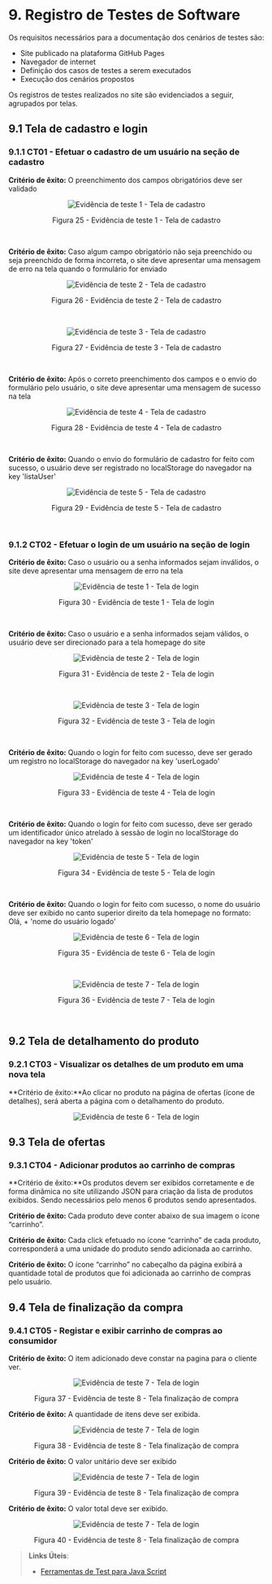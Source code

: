 # 9. Registro de Testes de Software

<p align="justify">Os requisitos necessários para a documentação dos cenários de testes são:</p>

- Site publicado na plataforma GitHub Pages
- Navegador de internet
- Definição dos casos de testes a serem executados
- Execução dos cenários propostos

Os registros de testes realizados no site são evidenciados a seguir, agrupados por telas.

## 9.1 Tela de cadastro e login

### 9.1.1 CT01 - Efetuar o cadastro de um usuário na seção de cadastro

**Critério de êxito:** O preenchimento dos campos obrigatórios deve ser validado

<p align="center">
  <img src="https://raw.githubusercontent.com/ICEI-PUC-Minas-PMV-ADS/pmv-ads-2021-2-e1-proj-web-t5-g1-comercio-eletronico/main/docs/img/EVT%201.png?raw=true" alt="Evidência de teste 1 - Tela de cadastro">
</p>
<p align="center">Figura 25 - Evidência de teste 1 - Tela de cadastro</p>

</br>

**Critério de êxito:** Caso algum campo obrigatório não seja preenchido ou seja preenchido de forma incorreta, o site deve apresentar uma mensagem de erro na tela quando o formulário for enviado

<p align="center">
  <img src="https://raw.githubusercontent.com/ICEI-PUC-Minas-PMV-ADS/pmv-ads-2021-2-e1-proj-web-t5-g1-comercio-eletronico/main/docs/img/EVT%202.png?raw=true" alt="Evidência de teste 2 - Tela de cadastro">
</p>
<p align="center">Figura 26 - Evidência de teste 2 - Tela de cadastro</p>

</br>

<p align="center">
  <img src="https://raw.githubusercontent.com/ICEI-PUC-Minas-PMV-ADS/pmv-ads-2021-2-e1-proj-web-t5-g1-comercio-eletronico/main/docs/img/EVT%203..png?raw=true" alt="Evidência de teste 3 - Tela de cadastro">
</p>
<p align="center">Figura 27 - Evidência de teste 3 - Tela de cadastro</p>

</br>

**Critério de êxito:** Após o correto preenchimento dos campos e o envio do formulário pelo usuário, o site deve apresentar uma mensagem de sucesso na tela

<p align="center">
  <img src="https://raw.githubusercontent.com/ICEI-PUC-Minas-PMV-ADS/pmv-ads-2021-2-e1-proj-web-t5-g1-comercio-eletronico/main/docs/img/EVT%204.png?raw=true" alt="Evidência de teste 4 - Tela de cadastro">
</p>
<p align="center">Figura 28 - Evidência de teste 4 - Tela de cadastro</p>

</br>

**Critério de êxito:** Quando o envio do formulário de cadastro for feito com sucesso, o usuário deve ser registrado no localStorage do navegador na key 'listaUser'

<p align="center">
  <img src="https://github.com/ICEI-PUC-Minas-PMV-ADS/pmv-ads-2021-2-e1-proj-web-t5-g1-comercio-eletronico/blob/main/docs/img/EVT%205.png?raw=true?raw=true" alt="Evidência de teste 5 - Tela de cadastro">
</p>
<p align="center">Figura 29 - Evidência de teste 5 - Tela de cadastro</p>

</br>

### 9.1.2 CT02 - Efetuar o login de um usuário na seção de login

**Critério de êxito:** Caso o usuário ou a senha informados sejam inválidos, o site deve apresentar uma mensagem de erro na tela

<p align="center">
  <img src="https://raw.githubusercontent.com/ICEI-PUC-Minas-PMV-ADS/pmv-ads-2021-2-e1-proj-web-t5-g1-comercio-eletronico/main/docs/img/EVT%206.png?raw=true" alt="Evidência de teste 1 - Tela de login">
</p>
<p align="center">Figura 30 - Evidência de teste 1 - Tela de login</p>

</br>

**Critério de êxito:** Caso o usuário e a senha informados sejam válidos, o usuário deve ser direcionado para a tela homepage do site

<p align="center">
  <img src="https://raw.githubusercontent.com/ICEI-PUC-Minas-PMV-ADS/pmv-ads-2021-2-e1-proj-web-t5-g1-comercio-eletronico/main/docs/img/EVT%207.png?raw=true" alt="Evidência de teste 2 - Tela de login">
</p>
<p align="center">Figura 31 - Evidência de teste 2 - Tela de login</p>

</br>

<p align="center">
  <img src="https://raw.githubusercontent.com/ICEI-PUC-Minas-PMV-ADS/pmv-ads-2021-2-e1-proj-web-t5-g1-comercio-eletronico/main/docs/img/EVT%208.png?raw=true" alt="Evidência de teste 3 - Tela de login">
</p>
<p align="center">Figura 32 - Evidência de teste 3 - Tela de login</p>

</br>

**Critério de êxito:** Quando o login for feito com sucesso, deve ser gerado um registro no localStorage do navegador na key 'userLogado'

<p align="center">
  <img src="https://raw.githubusercontent.com/ICEI-PUC-Minas-PMV-ADS/pmv-ads-2021-2-e1-proj-web-t5-g1-comercio-eletronico/main/docs/img/EVT%209.png?raw=true" alt="Evidência de teste 4 - Tela de login">
</p>
<p align="center">Figura 33 - Evidência de teste 4 - Tela de login</p>

</br>

**Critério de êxito:** Quando o login for feito com sucesso, deve ser gerado um identificador único atrelado à sessão de login no localStorage do navegador na key 'token'

<p align="center">
  <img src="https://raw.githubusercontent.com/ICEI-PUC-Minas-PMV-ADS/pmv-ads-2021-2-e1-proj-web-t5-g1-comercio-eletronico/main/docs/img/EVT%2010.png?raw=true" alt="Evidência de teste 5 - Tela de login">
</p>
<p align="center">Figura 34 - Evidência de teste 5 - Tela de login</p>

</br>

**Critério de êxito:** Quando o login for feito com sucesso, o nome do usuário deve ser exibido no canto superior direito da tela homepage no formato: Olá, + 'nome do usuário logado'

<p align="center">
  <img src="https://raw.githubusercontent.com/ICEI-PUC-Minas-PMV-ADS/pmv-ads-2021-2-e1-proj-web-t5-g1-comercio-eletronico/main/docs/img/EVT%2011..png?raw=true" alt="Evidência de teste 6 - Tela de login">
</p>
<p align="center">Figura 35 - Evidência de teste 6 - Tela de login</p>

</br>

<p align="center">
  <img src="https://raw.githubusercontent.com/ICEI-PUC-Minas-PMV-ADS/pmv-ads-2021-2-e1-proj-web-t5-g1-comercio-eletronico/main/docs/img/EVT%2012.png?raw=true" alt="Evidência de teste 7 - Tela de login">
</p>
<p align="center">Figura 36 - Evidência de teste 7 - Tela de login</p>


</br>

## 9.2 Tela de detalhamento do produto
### 9.2.1 CT03 - Visualizar os detalhes de um produto em uma nova tela

**Critério de êxito:**Ao clicar no produto na página de ofertas (ícone de detalhes), será aberta a página com o detalhamento do produto.

<p align="center">
  <img src="https://raw.githubusercontent.com/ICEI-PUC-Minas-PMV-ADS/pmv-ads-2021-2-e1-proj-web-t5-g1-comercio-eletronico/main/docs/img/EVT%2011..png?raw=true" alt="Evidência de teste 6 - Tela de login">
</p>




## 9.3 Tela de ofertas 
### 9.3.1 CT04 - Adicionar produtos ao carrinho de compras

**Critério de êxito:**Os produtos devem ser exibidos corretamente e de forma dinâmica no site utilizando JSON para criação da lista de produtos exibidos. Sendo necessários pelo menos 6 produtos sendo apresentados.

**Critério de êxito:** Cada produto deve conter abaixo de sua imagem o ícone “carrinho”.

**Critério de êxito:** Cada click efetuado no ícone “carrinho” de cada produto, corresponderá a uma unidade do produto sendo adicionada ao carrinho.

**Critério de êxito:** O ícone “carrinho” no cabeçalho da página exibirá  a quantidade  total de produtos que foi adicionada ao carrinho de compras pelo usuário.



## 9.4 Tela de finalização da compra 
### 9.4.1 CT05 - Registar e exibir carrinho de compras ao consumidor

**Critério de êxito:** O item adicionado deve constar na pagina para o cliente ver. 

<p align="center">
  <img src="https://github.com/ICEI-PUC-Minas-PMV-ADS/pmv-ads-2021-2-e1-proj-web-t5-g1-comercio-eletronico/blob/main/docs/img/EVT%2013.png?raw=true" 
  alt="Evidência de teste 7 - Tela de login">
</p>
<p align="center">Figura 37 - Evidência de teste 8 - Tela finalização de compra</p>

**Critério de êxito:** A quantidade de itens deve ser exibida.

<p align="center">
  <img src="https://github.com/ICEI-PUC-Minas-PMV-ADS/pmv-ads-2021-2-e1-proj-web-t5-g1-comercio-eletronico/blob/main/docs/img/EVT%2014.png?raw=true" 
  alt="Evidência de teste 7 - Tela de login">
</p>
<p align="center">Figura 38 - Evidência de teste 8 - Tela finalização de compra</p>

**Critério de êxito:** O valor unitário deve ser exibido

<p align="center">
  <img src="https://github.com/ICEI-PUC-Minas-PMV-ADS/pmv-ads-2021-2-e1-proj-web-t5-g1-comercio-eletronico/blob/main/docs/img/EVT%2015.png?raw=true" 
  alt="Evidência de teste 7 - Tela de login">
</p>
<p align="center">Figura 39 - Evidência de teste 8 - Tela finalização de compra</p>

**Critério de êxito:** O valor total deve ser exibido.

<p align="center">
  <img src="https://github.com/ICEI-PUC-Minas-PMV-ADS/pmv-ads-2021-2-e1-proj-web-t5-g1-comercio-eletronico/blob/main/docs/img/EVT%2016.png?raw=true" 
  alt="Evidência de teste 7 - Tela de login">
</p>
<p align="center">Figura 40 - Evidência de teste 8 - Tela finalização de compra</p>



> **Links Úteis**:
> - [Ferramentas de Test para Java Script](https://geekflare.com/javascript-unit-testing/)
